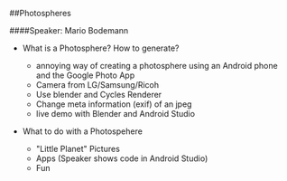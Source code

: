 ##Photospheres

####Speaker: Mario Bodemann

+ What is a Photosphere? How to generate?
  - annoying way of creating a photosphere using an Android phone and the Google Photo App
  - Camera from LG/Samsung/Ricoh
  - Use blender and Cycles Renderer
  - Change meta information (exif) of an jpeg
  - live demo with Blender and Android Studio
 
 
+ What to do with a Photospehere
  - "Little Planet" Pictures
  - Apps (Speaker shows code in Android Studio)
  - Fun
